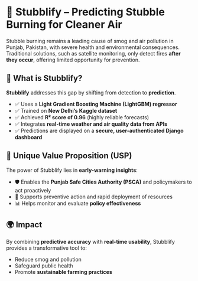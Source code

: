 # 🌾 Stubblify – Predicting Stubble Burning for Cleaner Air  

Stubble burning remains a leading cause of smog and air pollution in Punjab, Pakistan, with severe health and environmental consequences. Traditional solutions, such as satellite monitoring, only detect fires **after they occur**, offering limited opportunity for prevention.  

## 🚀 What is Stubblify?  
**Stubblify** addresses this gap by shifting from detection to **prediction**.  

- ✅ Uses a **Light Gradient Boosting Machine (LightGBM) regressor**  
- ✅ Trained on **New Delhi’s Kaggle dataset**  
- ✅ Achieved **R² score of 0.96** (highly reliable forecasts)  
- ✅ Integrates **real-time weather and air quality data from APIs**  
- ✅ Predictions are displayed on a **secure, user-authenticated Django dashboard**  

## 🌟 Unique Value Proposition (USP)  
The power of Stubblify lies in **early-warning insights**:  
- 🛡️ Enables the **Punjab Safe Cities Authority (PSCA)** and policymakers to act proactively  
- 🚒 Supports preventive action and rapid deployment of resources  
- 📊 Helps monitor and evaluate **policy effectiveness**  

## 🌍 Impact  
By combining **predictive accuracy** with **real-time usability**, Stubblify provides a transformative tool to:  
- Reduce smog and pollution  
- Safeguard public health  
- Promote **sustainable farming practices**  
